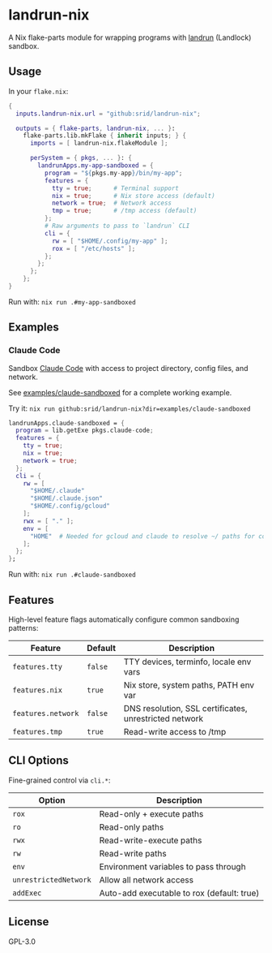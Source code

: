 # landrun-nix

A Nix flake-parts module for wrapping programs with [landrun](https://github.com/Zouuup/landrun) (Landlock) sandbox.

## Usage

In your `flake.nix`:

```nix
{
  inputs.landrun-nix.url = "github:srid/landrun-nix";

  outputs = { flake-parts, landrun-nix, ... }:
    flake-parts.lib.mkFlake { inherit inputs; } {
      imports = [ landrun-nix.flakeModule ];

      perSystem = { pkgs, ... }: {
        landrunApps.my-app-sandboxed = {
          program = "${pkgs.my-app}/bin/my-app";
          features = {
            tty = true;      # Terminal support
            nix = true;      # Nix store access (default)
            network = true;  # Network access
            tmp = true;      # /tmp access (default)
          };
          # Raw arguments to pass to `landrun` CLI
          cli = {
            rw = [ "$HOME/.config/my-app" ];
            rox = [ "/etc/hosts" ];
          };
        };
      };
    };
}
```

Run with: `nix run .#my-app-sandboxed`

## Examples

### Claude Code

Sandbox [Claude Code](https://claude.ai/code) with access to project directory, config files, and network.

See [examples/claude-sandboxed](./examples/claude-sandboxed) for a complete working example.

Try it: `nix run github:srid/landrun-nix?dir=examples/claude-sandboxed`

```nix
landrunApps.claude-sandboxed = {
  program = lib.getExe pkgs.claude-code;
  features = {
    tty = true;
    nix = true;
    network = true;
  };
  cli = {
    rw = [
      "$HOME/.claude"
      "$HOME/.claude.json"
      "$HOME/.config/gcloud"
    ];
    rwx = [ "." ];
    env = [
      "HOME"  # Needed for gcloud and claude to resolve ~/ paths for config/state files
    ];
  };
};
```

Run with: `nix run .#claude-sandboxed`

## Features

High-level feature flags automatically configure common sandboxing patterns:

| Feature | Default | Description |
|---------|---------|-------------|
| `features.tty` | `false` | TTY devices, terminfo, locale env vars |
| `features.nix` | `true` | Nix store, system paths, PATH env var |
| `features.network` | `false` | DNS resolution, SSL certificates, unrestricted network |
| `features.tmp` | `true` | Read-write access to /tmp |

## CLI Options

Fine-grained control via `cli.*`:

| Option | Description |
|--------|-------------|
| `rox` | Read-only + execute paths |
| `ro` | Read-only paths |
| `rwx` | Read-write-execute paths |
| `rw` | Read-write paths |
| `env` | Environment variables to pass through |
| `unrestrictedNetwork` | Allow all network access |
| `addExec` | Auto-add executable to rox (default: true) |

## License

GPL-3.0

